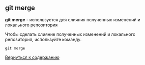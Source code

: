 ## git merge

**git merge** - используется для слияния полученных изменений и локального репозитория

Чтобы сделать слияние полученных изменений и локального репозитория, используйте команду:

```bash=
git merge
```

[Вернуться к содержанию](/readme.md) 